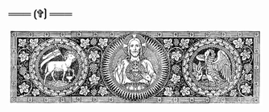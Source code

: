 ## ═══ ⟮✞⟯ ═══
![](https://github.com/Joao-VLemes/Joao-VLemes/blob/main/banner.jpg)
<!--
**Joao-VLemes/Joao-VLemes** is a ✨ _special_ ✨ repository because its `README.md` (this file) appears on your GitHub profile.

Here are some ideas to get you started:

- 🔭 I’m currently working on ...
- 🌱 I’m currently learning ...
- 👯 I’m looking to collaborate on ...
- 🤔 I’m looking for help with ...
- 💬 Ask me about ...
- 📫 How to reach me: ...
- 😄 Pronouns: ...
- ⚡ Fun fact: ...
-->

